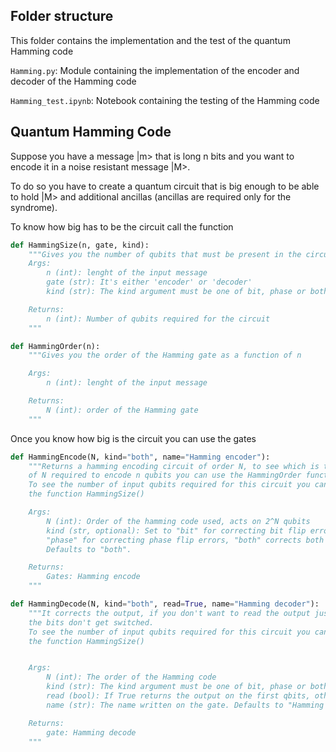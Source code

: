 ## Folder structure  

This folder contains the implementation and the test of the quantum Hamming code

`Hamming.py`: Module containing the implementation of the encoder and decoder of the Hamming code  

`Hamming_test.ipynb`: Notebook containing the testing of the Hamming code

## Quantum Hamming Code

Suppose you have a message |m> that is long n bits and you want to encode it in a noise resistant message |M>.

To do so you have to create a quantum circuit that is big enough to be able to hold |M> and additional ancillas (ancillas are required only for the syndrome).

To know how big has to be the circuit call the function 

```python
def HammingSize(n, gate, kind):
    """Gives you the number of qubits that must be present in the circuit
    Args:
        n (int): lenght of the input message
        gate (str): It's either 'encoder' or 'decoder'
        kind (str): The kind argument must be one of bit, phase or both

    Returns:
        n (int): Number of qubits required for the circuit
    """

def HammingOrder(n):
    """Gives you the order of the Hamming gate as a function of n

    Args:
        n (int): lenght of the input message

    Returns:
        N (int): order of the Hamming gate
    """
```

Once you know how big is the circuit you can use the gates

```python
def HammingEncode(N, kind="both", name="Hamming encoder"):
    """Returns a hamming encoding circuit of order N, to see which is the value
    of N required to encode n qubits you can use the HammingOrder function. 
    To see the number of input qubits required for this circuit you can call 
    the function HammingSize()

    Args:
        N (int): Order of the hamming code used, acts on 2^N qubits
        kind (str, optional): Set to "bit" for correcting bit flip errors,
        "phase" for correcting phase flip errors, "both" corrects both errors. 
        Defaults to "both".

    Returns:
        Gates: Hamming encode
    """

def HammingDecode(N, kind="both", read=True, name="Hamming decoder"):
    """It corrects the output, if you don't want to read the output just write read=False, that way
    the bits don't get switched.
    To see the number of input qubits required for this circuit you can call 
    the function HammingSize()


    Args:
        N (int): The order of the Hamming code
        kind (str): The kind argument must be one of bit, phase or both. Defaults to "both".
        read (bool): If True returns the output on the first qbits, otherwise it doesn't switch the output. Defaults to True.
        name (str): The name written on the gate. Defaults to "Hamming decoder".

    Returns:
        gate: Hamming decode
    """
```

